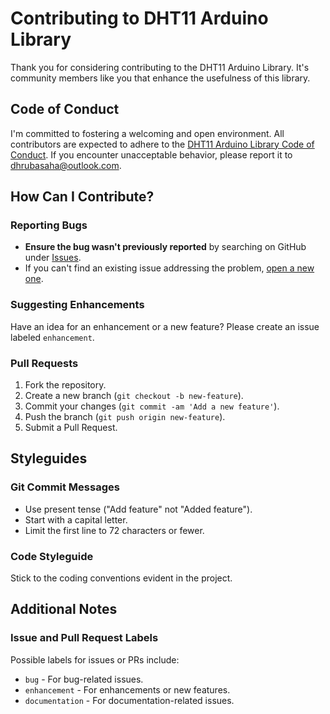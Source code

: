 # Contributing to DHT11 Arduino Library

Thank you for considering contributing to the DHT11 Arduino Library. It's community members like you that enhance the usefulness of this library.

## Code of Conduct

I'm committed to fostering a welcoming and open environment. All contributors are expected to adhere to the [DHT11 Arduino Library Code of Conduct](CODE_OF_CONDUCT.md). If you encounter unacceptable behavior, please report it to dhrubasaha@outlook.com.

## How Can I Contribute?

### Reporting Bugs

- **Ensure the bug wasn't previously reported** by searching on GitHub under [Issues](https://github.com/dhrubasaha08/DHT11/issues).
- If you can't find an existing issue addressing the problem, [open a new one](https://github.com/dhrubasaha08/DHT11/issues/new).

### Suggesting Enhancements

Have an idea for an enhancement or a new feature? Please create an issue labeled `enhancement`.

### Pull Requests

1. Fork the repository.
2. Create a new branch (`git checkout -b new-feature`).
3. Commit your changes (`git commit -am 'Add a new feature'`).
4. Push the branch (`git push origin new-feature`).
5. Submit a Pull Request.

## Styleguides

### Git Commit Messages

- Use present tense ("Add feature" not "Added feature").
- Start with a capital letter.
- Limit the first line to 72 characters or fewer.

### Code Styleguide

Stick to the coding conventions evident in the project.

## Additional Notes

### Issue and Pull Request Labels

Possible labels for issues or PRs include:

- `bug` - For bug-related issues.
- `enhancement` - For enhancements or new features.
- `documentation` - For documentation-related issues.
